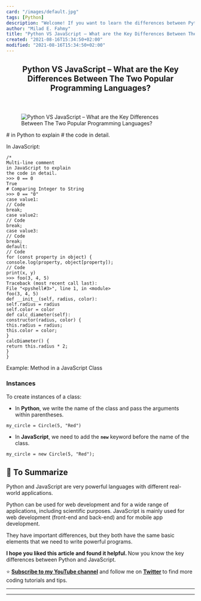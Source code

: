 ```yaml
---
card: "/images/default.jpg"
tags: [Python]
description: "Welcome! If you want to learn the differences between Python "
author: "Milad E. Fahmy"
title: "Python VS JavaScript – What are the Key Differences Between The Two Popular Programming Languages?"
created: "2021-08-16T15:34:50+02:00"
modified: "2021-08-16T15:34:50+02:00"
---
```

<div class="site-wrapper">
<main id="site-main" class="site-main outer">
<div class="inner">
<article class="post-full post tag-python tag-javascript tag-programming-languages tag-web-development tag-front-end-development tag-back-end-development ">
<header class="post-full-header">
<h1 class="post-full-title">Python VS JavaScript – What are the Key Differences Between The Two Popular Programming Languages?</h1>
</header>
<figure class="post-full-image">
<picture>
<source media="(max-width: 700px)" sizes="1px" srcset="data:image/gif;base64,R0lGODlhAQABAIAAAAAAAP///yH5BAEAAAAALAAAAAABAAEAAAIBRAA7 1w">
<source media="(min-width: 701px)" sizes="(max-width: 800px) 400px,
(max-width: 1170px) 700px,
1400px" srcset="/news/content/images/size/w300/2021/01/Python-vs.-JavaScript-1.png 300w,
/news/content/images/size/w600/2021/01/Python-vs.-JavaScript-1.png 600w,
/news/content/images/size/w1000/2021/01/Python-vs.-JavaScript-1.png 1000w,
/news/content/images/size/w2000/2021/01/Python-vs.-JavaScript-1.png 2000w">
<img onerror="this.style.display='none'" src="/news/content/images/size/w2000/2021/01/Python-vs.-JavaScript-1.png" alt="Python VS JavaScript – What are the Key Differences Between The Two Popular Programming Languages?">
</picture>
</figure>
<section class="post-full-content">
<div class="post-content">
# in Python to explain
# the code in detail.</code></pre><p>In JavaScript:</p><pre><code class="language-javascript">/*
Multi-line comment
in JavaScript to explain
the code in detail.
&gt;&gt;&gt; 0 == 0
True
# Comparing Integer to String
&gt;&gt;&gt; 0 == "0"
case value1:
// Code
break;
case value2:
// Code
break;
case value3:
// Code
break;
default:
// Code
for (const property in object) {
console.log(property, object[property]);
// Code
print(x, y)
&gt;&gt;&gt; foo(3, 4, 5)
Traceback (most recent call last):
File "&lt;pyshell#3&gt;", line 1, in &lt;module&gt;
foo(3, 4, 5)
def __init__(self, radius, color):
self.radius = radius
self.color = color
def calc_diameter(self):
constructor(radius, color) {
this.radius = radius;
this.color = color;
}
calcDiameter() {
return this.radius * 2;
}
}</code></pre><figcaption>Example: Method in a JavaScript Class</figcaption></figure><h3 id="instances">Instances</h3><p>To create instances of a class:</p><ul><li>In <strong>Python</strong>, we write the name of the class and pass the arguments within parentheses.</li></ul><pre><code class="language-python">my_circle = Circle(5, "Red")</code></pre><ul><li>In <strong>JavaScript</strong>, we need to add the <code><strong>new</strong></code> keyword before the name of the class. </li></ul><pre><code class="language-javascript">my_circle = new Circle(5, "Red");</code></pre><h2 id="-to-summarize">🔹 To Summarize</h2><p>Python and JavaScript are very powerful languages with different real-world applications. </p><p>Python can be used for web development and for a wide range of applications, including scientific purposes. JavaScript is mainly used for web development (front-end and back-end) and for mobile app development. </p><p>They have important differences, but they both have the same basic elements that we need to write powerful programs. </p><p><strong>I hope you liked this article and found it helpful. </strong>Now you know the key differences between Python and JavaScript. </p><p>⭐ <a href="https://www.youtube.com/channel/UCng0h8WiHLmT57JJ8At4LfQ"><strong>Subscribe to my YouTube channel</strong></a> and follow me on <a href="https://twitter.com/EstefaniaCassN"><strong>Twitter</strong></a><strong> </strong>to find more coding tutorials and tips.</p>
</div>
<hr>
<hr>
</section>
</article>
</div>
</main>
</div>
<!-- Google Tag Manager (noscript) -->
<!-- End Google Tag Manager (noscript) -->
